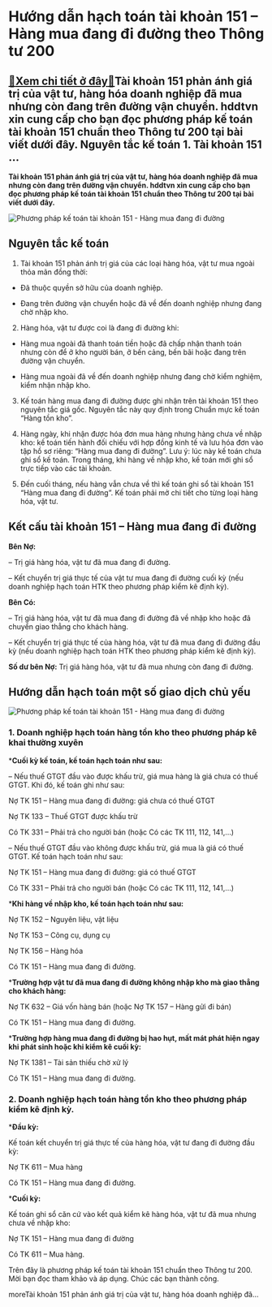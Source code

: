 Hướng dẫn hạch toán tài khoản 151 – Hàng mua đang đi đường theo Thông tư 200
============================================================================

[:gift:Xem chi tiết ở đây:gift:](https://hddtvn.com/huong-dan-hach-toan-tai-khoan-151-hang-mua-dang-di-duong-theo-thong-tu-200/)Tài khoản 151 phản ánh giá trị của vật tư, hàng hóa doanh nghiệp đã mua nhưng còn đang trên đường vận chuyển. hddtvn xin cung cấp cho bạn đọc phương pháp kế toán tài khoản 151 chuẩn theo Thông tư 200 tại bài viết dưới đây. Nguyên tắc kế toán 1. Tài khoản 151 …
--------------------------------------------------------------------------------------------------------------------------------------------------------------------------------------------------------------------------------------------------------------------

**Tài khoản 151 phản ánh giá trị của vật tư, hàng hóa doanh nghiệp đã mua nhưng còn đang trên đường vận chuyển. hddtvn xin cung cấp cho bạn đọc phương pháp kế toán tài khoản 151 chuẩn theo Thông tư 200 tại bài viết dưới đây.**


![Phương pháp kế toán tài khoản 151 - Hàng mua đang đi đường](https://hddtvn.com/wp-content/uploads/2021/01/Cach-kiem-dem-hang-hoa-va-cach-sap-xep-kho-hang-by-tuong-com.jpg "Phương pháp kế toán tài khoản 151 - Hàng mua đang đi đường")


**Nguyên tắc kế toán**
----------------------


1. Tài khoản 151 phản ánh trị giá của các loại hàng hóa, vật tư mua ngoài thỏa mãn đồng thời:




* Đã thuộc quyền sở hữu của doanh nghiệp.

* Đang trên đường vận chuyển hoặc đã về đến doanh nghiệp nhưng đang chờ nhập kho.



2. Hàng hóa, vật tư được coi là đang đi đường khi:




* Hàng mua ngoài đã thanh toán tiền hoặc đã chấp nhận thanh toán nhưng còn để ở kho người bán, ở bến cảng, bến bãi hoặc đang trên đường vận chuyển.

* Hàng mua ngoài đã về đến doanh nghiệp nhưng đang chờ kiểm nghiệm, kiểm nhận nhập kho.



3. Kế toán hàng mua đang đi đường được ghi nhận trên tài khoản 151 theo nguyên tắc giá gốc. Nguyên tắc này quy định trong Chuẩn mực kế toán “Hàng tồn kho”.


4. Hàng ngày, khi nhận được hóa đơn mua hàng nhưng hàng chưa về nhập kho: kế toán tiến hành đối chiếu với hợp đồng kinh tế và lưu hóa đơn vào tập hồ sơ riêng: “Hàng mua đang đi đường”. Lưu ý: lúc này kế toán chưa ghi sổ kế toán. Trong tháng, khi hàng về nhập kho, kế toán mới ghi sổ trực tiếp vào các tài khoản.


5. Đến cuối tháng, nếu hàng vẫn chưa về thì kế toán ghi sổ tài khoản 151 “Hàng mua đang đi đường”. Kế toán phải mở chi tiết cho từng loại hàng hóa, vật tư.


**Kết cấu tài khoản 151 – Hàng mua đang đi đường**
--------------------------------------------------


**Bên Nợ:**


– Trị giá hàng hóa, vật tư đã mua đang đi đường.


– Kết chuyển trị giá thực tế của vật tư mua đang đi đường cuối kỳ (nếu doanh nghiệp hạch toán HTK theo phương pháp kiểm kê định kỳ).


**Bên Có:**


– Trị giá hàng hóa, vật tư đã mua đang đi đường đã về nhập kho hoặc đã chuyển giao thẳng cho khách hàng.


– Kết chuyển trị giá thực tế của hàng hóa, vật tư đã mua đang đi đường đầu kỳ (nếu doanh nghiệp hạch toán HTK theo phương pháp kiểm kê định kỳ).


**Số dư bên Nợ:** Trị giá hàng hóa, vật tư đã mua nhưng còn đang đi đường.


Hướng dẫn hạch toán một số giao dịch chủ yếu
--------------------------------------------


![Phương pháp kế toán tài khoản 151 - Hàng mua đang đi đường](https://hddtvn.com/wp-content/uploads/2021/01/thieu-xe.jpg "Phương pháp kế toán tài khoản 151 - Hàng mua đang đi đường")


### 1. Doanh nghiệp hạch toán hàng tồn kho theo phương pháp kê khai thường xuyên


***Cuối kỳ kế toán, kế toán hạch toán như sau:**


– Nếu thuế GTGT đầu vào được khấu trừ, giá mua hàng là giá chưa có thuế GTGT. Khi đó, kế toán ghi như sau:


Nợ TK 151 – Hàng mua đang đi đường: giá chưa có thuế GTGT


Nợ TK 133 – Thuế GTGT được khấu trừ


Có TK 331 – Phải trả cho người bán (hoặc Có các TK 111, 112, 141,…)


– Nếu thuế GTGT đầu vào không được khấu trừ, giá mua là giá có thuế GTGT. Kế toán hạch toán như sau:


Nợ TK 151 – Hàng mua đang đi đường: giá có thuế GTGT


Có TK 331 – Phải trả cho người bán (hoặc Có các TK 111, 112, 141,…)


***Khi hàng về nhập kho, kế toán hạch toán như sau:**


Nợ TK 152 – Nguyên liệu, vật liệu


Nợ TK 153 – Công cụ, dụng cụ


Nợ TK 156 – Hàng hóa


Có TK 151 – Hàng mua đang đi đường.


***Trường hợp vật tư đã mua đang đi đường không nhập kho mà giao thẳng cho khách hàng:**


Nợ TK 632 – Giá vốn hàng bán (hoặc Nợ TK 157 – Hàng gửi đi bán)


Có TK 151 – Hàng mua đang đi đường.


***Trường hợp hàng mua đang đi đường bị hao hụt, mất mát phát hiện ngay khi phát sinh hoặc khi kiểm kê cuối kỳ:**


Nợ TK 1381 – Tài sản thiếu chờ xử lý


Có TK 151 – Hàng mua đang đi đường.


### 2. Doanh nghiệp hạch toán hàng tồn kho theo phương pháp kiểm kê định kỳ.


***Đầu kỳ:**


Kế toán kết chuyển trị giá thực tế của hàng hóa, vật tư đang đi đường đầu kỳ:


Nợ TK 611 – Mua hàng


Có TK 151 – Hàng mua đang đi đường.


***Cuối kỳ:**


Kế toán ghi sổ căn cứ vào kết quả kiểm kê hàng hóa, vật tư đã mua nhưng chưa về nhập kho:


Nợ TK 151 – Hàng mua đang đi đường


Có TK 611 – Mua hàng.


Trên đây là phương pháp kế toán tài khoản 151 chuẩn theo Thông tư 200. Mời bạn đọc tham khảo và áp dụng. Chúc các bạn thành công.


moreTài khoản 151 phản ánh giá trị của vật tư, hàng hóa doanh nghiệp đã…

